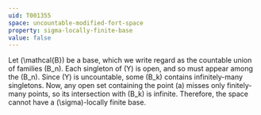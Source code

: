 ```yaml
---
uid: T001355
space: uncountable-modified-fort-space
property: sigma-locally-finite-base
value: false
---
```

Let \(\mathcal{B}\) be a base, which we write regard as the countable union of families \(B_n\). Each singleton of \(Y\) is open, and so must appear among the \(B_n\). Since \(Y\) is uncountable, some \(B_k\) contains infinitely-many singletons. Now, any open set containing the point \(a\) misses only finitely-many points, so its intersection with \(B_k\) is infinite. Therefore, the space cannot have a \(\sigma\)-locally finite base.

